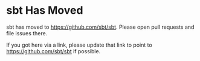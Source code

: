 # sbt Has Moved

sbt has moved to https://github.com/sbt/sbt.  Please open pull requests and file issues there.

If you got here via a link, please update that link to point to https://github.com/sbt/sbt if possible.
